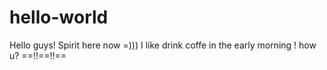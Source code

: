# hello-world


Hello guys! 
Spirit here now =))) I like drink coffe in the early morning !
how u? 
==!!==!!==
